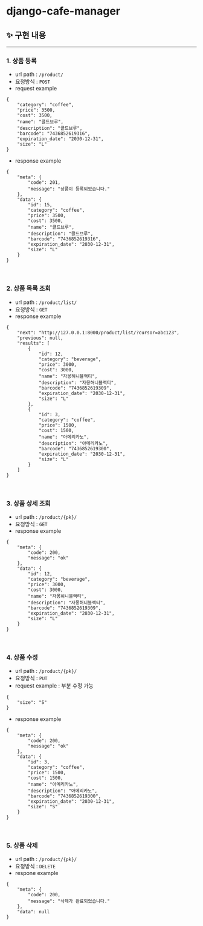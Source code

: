 # django-cafe-manager

## ✨ 구현 내용
---
### **1. 상품 등록**
- url path : `/product/`
- 요청방식 : `POST`
- request example
```
{
    "category": "coffee",
    "price": 3500,
    "cost": 3500,
    "name": "콜드브루",
    "description": "콜드브루",
    "barcode": "7436852619316",
    "expiration_date": "2030-12-31",
    "size": "L"
}
```
- response example
```
{
    "meta": {
        "code": 201,
        "message": "상품이 등록되었습니다."
    },
    "data": {
        "id": 15,
        "category": "coffee",
        "price": 3500,
        "cost": 3500,
        "name": "콜드브루",
        "description": "콜드브루",
        "barcode": "7436852619316",
        "expiration_date": "2030-12-31",
        "size": "L"
    }
}
```
<br>

### **2. 상품 목록 조회**
- url path : `/product/list/`
- 요청방식 : `GET`
- response example
```
{
    "next": "http://127.0.0.1:8000/product/list/?cursor=abc123",
    "previous": null,
    "results": [
        {
            "id": 12,
            "category": "beverage",
            "price": 3000,
            "cost": 3000,
            "name": "자몽허니블랙티",
            "description": "자몽허니블랙티",
            "barcode": "7436852619309",
            "expiration_date": "2030-12-31",
            "size": "L"
        },
        {
            "id": 3,
            "category": "coffee",
            "price": 1500,
            "cost": 1500,
            "name": "아메리카노",
            "description": "아메리카노",
            "barcode": "7436852619300",
            "expiration_date": "2030-12-31",
            "size": "L"
        }
    ]
}
```
<br>

### **3. 상품 상세 조회**
- url path : `/product/{pk}/`
- 요청방식 : `GET`
- response example
```
{
    "meta": {
        "code": 200,
        "message": "ok"
    },
    "data": {
        "id": 12,
        "category": "beverage",
        "price": 3000,
        "cost": 3000,
        "name": "자몽허니블랙티",
        "description": "자몽허니블랙티",
        "barcode": "7436852619309",
        "expiration_date": "2030-12-31",
        "size": "L"
    }
}
```
<br>

### **4. 상품 수정**
- url path : `/product/{pk}/`
- 요청방식 : `PUT`
- request example : 부분 수정 가능
```
{
    "size": "S"
}
```
- response example
```
{
    "meta": {
        "code": 200,
        "message": "ok"
    },
    "data": {
        "id": 3,
        "category": "coffee",
        "price": 1500,
        "cost": 1500,
        "name": "아메리카노",
        "description": "아메리카노",
        "barcode": "7436852619300",
        "expiration_date": "2030-12-31",
        "size": "S"
    }
}
```
<br>


### **5. 상품 삭제**
- url path : `/product/{pk}/`
- 요청방식 : `DELETE`
- respone example
```
{
    "meta": {
        "code": 200,
        "message": "삭제가 완료되었습니다."
    },
    "data": null
}
```
